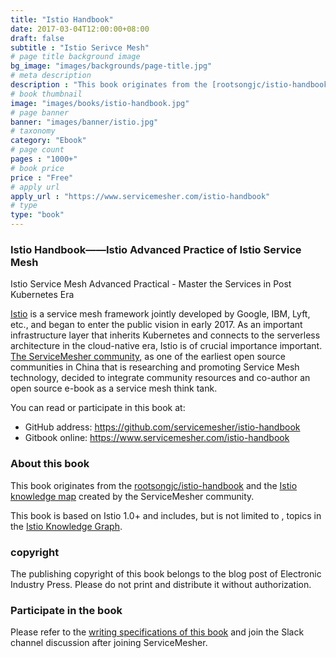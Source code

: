 ```yaml
---
title: "Istio Handbook"
date: 2017-03-04T12:00:00+08:00
draft: false
subtitle : "Istio Serivce Mesh"
# page title background image
bg_image: "images/backgrounds/page-title.jpg"
# meta description
description : "This book originates from the [rootsongjc/istio-handbook](https://github.com/rootsongjc/istio-handbook) and the [Istio knowledge map](https://github.com/servicemesher/istio-knowledge-map) created by the ServiceMesher community ."
# book thumbnail
image: "images/books/istio-handbook.jpg"
# page banner
banner: "images/banner/istio.jpg"
# taxonomy
category: "Ebook"
# page count
pages : "1000+"
# book price
price : "Free"
# apply url
apply_url : "https://www.servicemesher.com/istio-handbook"
# type
type: "book"
---
```


### Istio Handbook——Istio Advanced Practice of Istio Service Mesh

Istio Service Mesh Advanced Practical - Master the Services in Post Kubernetes Era

[Istio](https://istio.io/zh) is a service mesh framework jointly developed by Google, IBM, Lyft, etc., and began to enter the public vision in early 2017. As an important infrastructure layer that inherits Kubernetes and connects to the serverless architecture in the cloud-native era, Istio is of crucial importance important. [The ServiceMesher community,](https://www.servicemesher.com/) as one of the earliest open source communities in China that is researching and promoting Service Mesh technology, decided to integrate community resources and co-author an open source e-book as a service mesh think tank.

You can read or participate in this book at:

- GitHub address: https://github.com/servicemesher/istio-handbook
- Gitbook online: https://www.servicemesher.com/istio-handbook

### About this book

This book originates from the [rootsongjc/istio-handbook](https://github.com/rootsongjc/istio-handbook) and the [Istio knowledge map](https://github.com/servicemesher/istio-knowledge-map) created by the ServiceMesher community.

This book is based on Istio 1.0+ and includes, but is not limited to , topics in the [Istio Knowledge Graph](https://github.com/servicemesher/istio-knowledge-map).

### copyright

The publishing copyright of this book belongs to the blog post of Electronic Industry Press. Please do not print and distribute it without authorization.

### Participate in the book

Please refer to the [writing specifications of this book](https://github.com/servicemesher/istio-handbook/blob/master/CODE_OF_CONDUCT.md) and join the Slack channel discussion after joining ServiceMesher.
